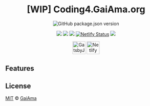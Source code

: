 <!-- <h1 align="center"><a href="https://coding4.gaiama.org" title="GaiAma.org">Coding4.GaiAma.org</a></h1> -->
<h1 align="center">[WIP] Coding4.GaiAma.org</h1>

<p align="center"><img alt="GitHub package.json version" src="https://img.shields.io/github/package-json/v/GaiAma/coding4.gaiama.org.svg?style=for-the-badge"></p>

<p align="center">
  <a href="https://donate.gaiama.org/" title="Donate to help us protect more rainforest from being destroyed"><img src="https://img.shields.io/badge/$-support-green.svg"></a>
  <a href="#contributors" title="All Contributors"><img src="https://img.shields.io/badge/all_contributors-3-orange.svg"></a>
  <a href="http://makeapullrequest.com/" title="PRs Welcome"><img src="https://img.shields.io/badge/PRs-welcome-brightgreen.svg"></a>
  <a href="https://www.netlify.com" title="Frontend hosted on Netlify"><img src="https://api.netlify.com/api/v1/badges/2f70a68f-3b42-44ca-8dbe-189f030dbd64/deploy-status" alt="Netlify Status"/></a>
  <a href="https://nodejs.org" title="Node.js 10.10"><img src="https://img.shields.io/badge/node.js-10.10-%23026e00.svg"/></a>
</p>

<p align="center">
  <a title="Static Site Generator: GatsbyJS" href="https://www.gatsbyjs.org" target="_blank"><img src="https://www.gaiama.org/gatsby_logo.svg" width="40" alt="GatsbyJS Logo"></a> <a title="Hoster: Netlify" href="https://www.netlify.com" target="_blank"><img src="https://www.gaiama.org/netlify_logo.svg" width="40" alt="Netlify Logo"></a>
<!-- ![GatsbyJS](https://img.shields.io/badge/dynamic/json.svg?color=%23663399&label=GatsbyJS&prefix=v&query=%24.dependencies.gatsby&url=https%3A%2F%2Fraw.githubusercontent.com%2FGaiAma%2Fgaiama.org%2Fmaster%2Fpackage.json) -->
</p>

## Features

## License

[MIT](../../LICENSE) © [GaiAma](https://www.gaiama.org)

